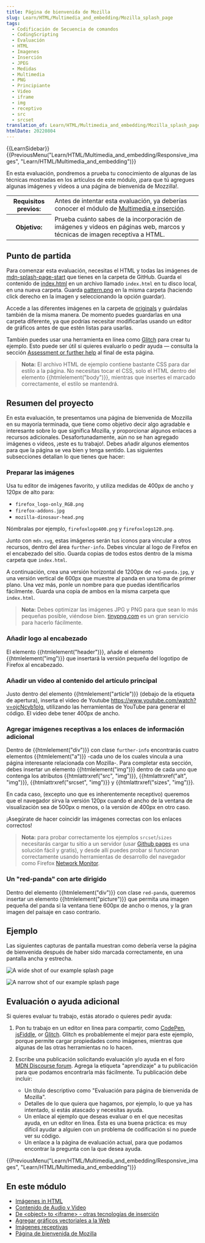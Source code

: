 ```yaml
---
title: Página de bienvenida de Mozilla
slug: Learn/HTML/Multimedia_and_embedding/Mozilla_splash_page
tags:
  - Codificación de Secuencia de comandos
  - CodingScripting
  - Evaluación
  - HTML
  - Imagenes
  - Inserción
  - JPEG
  - Medidas
  - Multimedia
  - PNG
  - Principiante
  - Video
  - iframe
  - img
  - receptivo
  - src
  - srcset
translation_of: Learn/HTML/Multimedia_and_embedding/Mozilla_splash_page
htmlDate: 20220804
---
```

{{LearnSidebar}}{{PreviousMenu("Learn/HTML/Multimedia_and_embedding/Responsive_images", "Learn/HTML/Multimedia_and_embedding")}}

En esta evaluación, pondremos a prueba tu conocimiento de algunas de las técnicas mostradas en los artículos de este módulo, ¡para que tú agregues algunas imágenes y videos a una página de bienvenida de Mozzilla!.

<table>
  <tbody>
    <tr>
      <th scope="row">Requisitos previos:</th>
      <td>
        Antes de intentar esta evaluación, ya deberías conocer el módulo de
        <a href="/en-US/docs/Learn/HTML/Multimedia_and_embedding"
          >Multimedia e inserción</a
        >.
      </td>
    </tr>
    <tr>
      <th scope="row">Objetivo:</th>
      <td>
        Prueba cuánto sabes de la incorporación de imágenes y videos en páginas
        web, marcos y técnicas de imagen receptiva a HTML.
      </td>
    </tr>
  </tbody>
</table>

## Punto de partida

Para comenzar esta evaluación, necesitas el HTML y todas las imágenes de [mdn-splash-page-start](https://github.com/mdn/learning-area/blob/master/html/multimedia-and-embedding/mdn-splash-page-start/) que tienes en la carpeta de GitHub. Guarda el contenido de [index.html](https://github.com/mdn/learning-area/blob/master/html/multimedia-and-embedding/mdn-splash-page-start/index.html) en un archivo llamado `index.html` en tu disco local, en una nueva carpeta. Guarda [pattern.png](https://github.com/mdn/learning-area/blob/master/html/multimedia-and-embedding/mdn-splash-page-start/pattern.png) en la misma carpeta (haciendo click derecho en la imagen y seleccionando la opción guardar).

Accede a las diferentes imágenes en la carpeta de [originals](https://github.com/mdn/learning-area/tree/master/html/multimedia-and-embedding/mdn-splash-page-start/originals) y guárdalas también de la misma manera. De momento puedes guardarlas en una carpeta diferente, ya que podrías necesitar modificarlas usando un editor de gráficos antes de que estén listas para usarlas.

También puedes usar una herramienta en línea como [Glitch](https://glitch.com/) para crear tu ejemplo. Esto puede ser útil si quieres evaluarlo o pedir ayuda — consulta la sección [Assessment or further help](#assessment_or_further_help) al final de esta página.

> **Nota:** El archivo HTML de ejemplo contiene bastante CSS para dar estilo a la página. No necesitas tocar el CSS, solo el HTML dentro del elemento {{htmlelement("body")}}, mientras que insertes el marcado correctamente, el estilo se mantendrá.

## Resumen del proyecto

En esta evaluación, te presentamos una página de bienvenida de Mozzilla en su mayoría terminada, que tiene como objetivo decir algo agradable e interesante sobre lo que significa Mozilla, y proporcionar algunos enlaces a recursos adicionales. Desafortunadamente, aún no se han agregado imágenes o videos, ¡este es tu trabajo!. Debes añadir algunos elementos para que la página se vea bien y tenga sentido. Las siguientes subsecciones detallan lo que tienes que hacer:

### Preparar las imágenes

Usa tu editor de imágenes favorito, y utiliza medidas de 400px de ancho y 120px de alto para:

- `firefox_logo-only_RGB.png`
- `firefox-addons.jpg`
- `mozilla-dinosaur-head.png`

Nómbralas por ejemplo, `firefoxlogo400.png` y `firefoxlogo120.png`.

Junto con `mdn.svg`, estas imágenes serán tus iconos para vincular a otros recursos, dentro del área `further-info`. Debes vincular al logo de Firefox en el encabezado del sitio. Guarda copias de todos estos dentro de la misma carpeta que `index.html`.

A continuación, crea una versión horizontal de 1200px de `red-panda.jpg`, y una versión vertical de 600px que muestre al panda en una toma de primer plano. Una vez más, ponle un nombre para que puedas identificarlos fácilmente. Guarda una copia de ambos en la misma carpeta que `index.html`.

> **Nota:** Debes optimizar las imágenes JPG y PNG para que sean lo más pequeñas posible, viéndose bien. [tinypng.com](https://tinypng.com/) es un gran servicio para hacerlo fácilmente.

### Añadir logo al encabezado

El elemento {{htmlelement("header")}}, añade el elemento {{htmlelement("img")}} que insertará la versión pequeña del logotipo de Firefox al encabezado.

### Añadir un video al contenido del artículo principal

Justo dentro del elemento {{htmlelement("article")}} (debajo de la etiqueta de apertura), inserta el video de Youtube <https://www.youtube.com/watch?v=ojcNcvb1olg>, utilizando las herramientas de YouTube para generar el código. El video debe tener 400px de ancho.

### Agregar imágenes receptivas a los enlaces de información adicional

Dentro de {{htmlelement("div")}} con clase `further-info` encontrarás cuatro elementos {{htmlelement("a")}} -cada uno de los cuales vincula a una página interesante relacionada con Mozilla-. Para completar esta sección, debes insertar un elemento {{htmlelement("img")}} dentro de cada uno que contenga los atributos {{htmlattrxref("src", "img")}}, {{htmlattrxref("alt", "img")}}, {{htmlattrxref("srcset", "img")}} y {{htmlattrxref("sizes", "img")}}.

En cada caso, (excepto uno que es inherentemente receptivo) queremos que el navegador sirva la versión 120px cuando el ancho de la ventana de visualización sea de 500px o menos, o la versión de 400px en otro caso.

¡Asegúrate de hacer coincidir las imágenes correctas con los enlaces correctos!

> **Nota:** para probar correctamente los ejemplos `srcset`/`sizes` necesitarás cargar tu sitio a un servidor (usar [Github pages](/es/docs/Learn/Common_questions/Using_Github_pages) es una solución fácil y gratis), y desde allí puedes probar si funcionan correctamente usando herramientas de desarrollo del navegador como Firefox [Network Monitor](/es/docs/Tools/Network_Monitor).

### Un "red-panda" con arte dirigido

Dentro del elemento {{htmlelement("div")}} con clase `red-panda`, queremos insertar un elemento {{htmlelement("picture")}} que permita una imagen pequeña del panda si la ventana tiene 600px de ancho o menos, y la gran imagen del paisaje en caso contrario.

## Ejemplo

Las siguientes capturas de pantalla muestran como debería verse la página de bienvenida después de haber sido marcada correctamente, en una pantalla ancha y estrecha.

![A wide shot of our example splash page](https://mdn.mozillademos.org/files/12946/wide-shot.png)

![A narrow shot of our example splash page](https://mdn.mozillademos.org/files/12944/narrow-shot.png)

## Evaluación o ayuda adicional

Si quieres evaluar tu trabajo, estás atorado o quieres pedir ayuda:

1.  Pon tu trabajo en un editor en línea para compartir, como [CodePen](https://codepen.io/), [jsFiddle](https://jsfiddle.net/), or [Glitch](https://glitch.com/). Glitch es probablemente el mejor para este ejemplo, porque permite cargar propiedades como imágenes, mientras que algunas de las otras herramientas no lo hacen.
2.  Escribe una publicación solicitando evaluación y/o ayuda en el foro [MDN Discourse forum](https://discourse.mozilla.org/c/mdn). Agrega la etiqueta "aprendizaje" a tu publicación para que podamos encontrarla más fácilmente. Tu publicación debe incluir:

    - Un título descriptivo como "Evaluación para página de bienvenida de Mozilla".
    - Detalles de lo que quiera que hagamos, por ejemplo, lo que ya has intentado, si estás atascado y necesitas ayuda.
    - Un enlace al ejemplo que deseas evaluar o en el que necesitas ayuda, en un editor en línea. Ésta es una buena práctica: es muy difícil ayudar a alguien con un problema de codificación si no puede ver su código.
    - Un enlace a la página de evaluación actual, para que podamos encontrar la pregunta con la que desea ayuda.

{{PreviousMenu("Learn/HTML/Multimedia_and_embedding/Responsive_images", "Learn/HTML/Multimedia_and_embedding")}}

## En este módulo

- [Imágenes in HTML](/es/docs/Learn/HTML/Multimedia_and_embedding/Images_in_HTML)
- [Contenido de Audio y Video](/es/docs/Learn/HTML/Multimedia_and_embedding/Other_embedding_technologies)
- [De \<object> to \<iframe> - otras tecnologías de inserción](/es/docs/Learn/HTML/Multimedia_and_embedding/Other_embedding_technologies)
- [Agregar gráficos vectoriales a la Web](/es/docs/Learn/HTML/Multimedia_and_embedding/Adding_vector_graphics_to_the_Web)
- [Imágenes receptivas](/es/docs/Learn/HTML/Multimedia_and_embedding/Responsive_images)
- [Página de bienvenida de Mozilla](/es/docs/Learn/HTML/Multimedia_and_embedding/Mozilla_splash_page)
